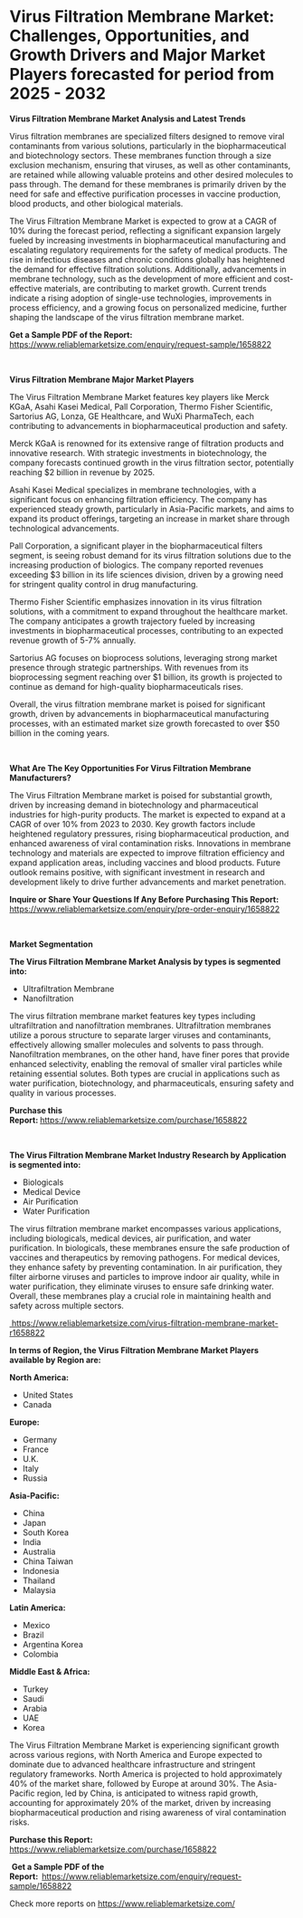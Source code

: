 <p><h1>Virus Filtration Membrane Market: Challenges, Opportunities, and Growth Drivers and Major Market Players forecasted for period from 2025 - 2032</h1></p><p><strong>Virus Filtration Membrane Market Analysis and Latest Trends</strong></p>
<p><p>Virus filtration membranes are specialized filters designed to remove viral contaminants from various solutions, particularly in the biopharmaceutical and biotechnology sectors. These membranes function through a size exclusion mechanism, ensuring that viruses, as well as other contaminants, are retained while allowing valuable proteins and other desired molecules to pass through. The demand for these membranes is primarily driven by the need for safe and effective purification processes in vaccine production, blood products, and other biological materials.</p><p>The Virus Filtration Membrane Market is expected to grow at a CAGR of 10% during the forecast period, reflecting a significant expansion largely fueled by increasing investments in biopharmaceutical manufacturing and escalating regulatory requirements for the safety of medical products. The rise in infectious diseases and chronic conditions globally has heightened the demand for effective filtration solutions. Additionally, advancements in membrane technology, such as the development of more efficient and cost-effective materials, are contributing to market growth. Current trends indicate a rising adoption of single-use technologies, improvements in process efficiency, and a growing focus on personalized medicine, further shaping the landscape of the virus filtration membrane market.</p></p>
<p><strong>Get a Sample PDF of the Report:&nbsp;</strong> <a href="https://www.reliablemarketsize.com/enquiry/request-sample/1658822?utm_campaign=3123&utm_medium=2&utm_source=Github&utm_content=ia&utm_term=23032025&utm_id=virus-filtration-membrane">https://www.reliablemarketsize.com/enquiry/request-sample/1658822</a></p>
<p>&nbsp;</p>
<p><strong>Virus Filtration Membrane Major Market Players</strong></p>
<p><p>The Virus Filtration Membrane Market features key players like Merck KGaA, Asahi Kasei Medical, Pall Corporation, Thermo Fisher Scientific, Sartorius AG, Lonza, GE Healthcare, and WuXi PharmaTech, each contributing to advancements in biopharmaceutical production and safety.</p><p>Merck KGaA is renowned for its extensive range of filtration products and innovative research. With strategic investments in biotechnology, the company forecasts continued growth in the virus filtration sector, potentially reaching $2 billion in revenue by 2025.</p><p>Asahi Kasei Medical specializes in membrane technologies, with a significant focus on enhancing filtration efficiency. The company has experienced steady growth, particularly in Asia-Pacific markets, and aims to expand its product offerings, targeting an increase in market share through technological advancements.</p><p>Pall Corporation, a significant player in the biopharmaceutical filters segment, is seeing robust demand for its virus filtration solutions due to the increasing production of biologics. The company reported revenues exceeding $3 billion in its life sciences division, driven by a growing need for stringent quality control in drug manufacturing.</p><p>Thermo Fisher Scientific emphasizes innovation in its virus filtration solutions, with a commitment to expand throughout the healthcare market. The company anticipates a growth trajectory fueled by increasing investments in biopharmaceutical processes, contributing to an expected revenue growth of 5-7% annually.</p><p>Sartorius AG focuses on bioprocess solutions, leveraging strong market presence through strategic partnerships. With revenues from its bioprocessing segment reaching over $1 billion, its growth is projected to continue as demand for high-quality biopharmaceuticals rises.</p><p>Overall, the virus filtration membrane market is poised for significant growth, driven by advancements in biopharmaceutical manufacturing processes, with an estimated market size growth forecasted to over $50 billion in the coming years.</p></p>
<p>&nbsp;</p>
<p><strong>What Are The Key Opportunities For Virus Filtration Membrane Manufacturers?</strong></p>
<p><p>The Virus Filtration Membrane market is poised for substantial growth, driven by increasing demand in biotechnology and pharmaceutical industries for high-purity products. The market is expected to expand at a CAGR of over 10% from 2023 to 2030. Key growth factors include heightened regulatory pressures, rising biopharmaceutical production, and enhanced awareness of viral contamination risks. Innovations in membrane technology and materials are expected to improve filtration efficiency and expand application areas, including vaccines and blood products. Future outlook remains positive, with significant investment in research and development likely to drive further advancements and market penetration.</p></p>
<p><strong>Inquire or Share Your Questions If Any Before Purchasing This Report:</strong> <a href="https://www.reliablemarketsize.com/enquiry/pre-order-enquiry/1658822?utm_campaign=3123&utm_medium=2&utm_source=Github&utm_content=ia&utm_term=23032025&utm_id=virus-filtration-membrane">https://www.reliablemarketsize.com/enquiry/pre-order-enquiry/1658822</a></p>
<p>&nbsp;</p>
<p><strong>Market Segmentation</strong></p>
<p><strong>The Virus Filtration Membrane Market Analysis by types is segmented into:</strong></p>
<p><ul><li>Ultrafiltration Membrane</li><li>Nanofiltration</li></ul></p>
<p><p>The virus filtration membrane market features key types including ultrafiltration and nanofiltration membranes. Ultrafiltration membranes utilize a porous structure to separate larger viruses and contaminants, effectively allowing smaller molecules and solvents to pass through. Nanofiltration membranes, on the other hand, have finer pores that provide enhanced selectivity, enabling the removal of smaller viral particles while retaining essential solutes. Both types are crucial in applications such as water purification, biotechnology, and pharmaceuticals, ensuring safety and quality in various processes.</p></p>
<p><strong>Purchase this Report:&nbsp;</strong><a href="https://www.reliablemarketsize.com/purchase/1658822?utm_campaign=3123&utm_medium=2&utm_source=Github&utm_content=ia&utm_term=23032025&utm_id=virus-filtration-membrane">https://www.reliablemarketsize.com/purchase/1658822</a></p>
<p>&nbsp;</p>
<p><strong>The Virus Filtration Membrane Market Industry Research by Application is segmented into:</strong></p>
<p><ul><li>Biologicals</li><li>Medical Device</li><li>Air Purification</li><li>Water Purification</li></ul></p>
<p><p>The virus filtration membrane market encompasses various applications, including biologicals, medical devices, air purification, and water purification. In biologicals, these membranes ensure the safe production of vaccines and therapeutics by removing pathogens. For medical devices, they enhance safety by preventing contamination. In air purification, they filter airborne viruses and particles to improve indoor air quality, while in water purification, they eliminate viruses to ensure safe drinking water. Overall, these membranes play a crucial role in maintaining health and safety across multiple sectors.</p></p>
<p><a href="https://www.reliablemarketsize.com/virus-filtration-membrane-market-r1658822?utm_campaign=3123&utm_medium=2&utm_source=Github&utm_content=ia&utm_term=23032025&utm_id=virus-filtration-membrane">&nbsp;https://www.reliablemarketsize.com/virus-filtration-membrane-market-r1658822</a></p>
<p><strong>In terms of Region, the Virus Filtration Membrane Market Players available by Region are:</strong></p>
<p>
    <p> <strong> North America: </strong>
        <ul>
            <li>United States</li>
            <li>Canada</li>
        </ul>
        </p> 
    <p> <strong> Europe: </strong>
        <ul>
            <li>Germany</li>
            <li>France</li>
            <li>U.K.</li>
            <li>Italy</li>
            <li>Russia</li>
        </ul>
        </p> 
    <p> <strong> Asia-Pacific: </strong>
        <ul>
            <li>China</li>
            <li>Japan</li>
            <li>South Korea</li>
            <li>India</li>
            <li>Australia</li>
            <li>China Taiwan</li>
            <li>Indonesia</li>
            <li>Thailand</li>
            <li>Malaysia</li>
        </ul>
        </p> 
    <p> <strong> Latin America: </strong>
        <ul>
            <li>Mexico</li>
            <li>Brazil</li>
            <li>Argentina Korea</li>
            <li>Colombia</li>
        </ul>
        </p> 
    <p> <strong> Middle East & Africa: </strong>
        <ul>
            <li>Turkey</li>
            <li>Saudi</li>
            <li>Arabia</li>
            <li>UAE</li>
            <li>Korea</li>
        </ul>
    </p>
    </p>
<p><p>The Virus Filtration Membrane Market is experiencing significant growth across various regions, with North America and Europe expected to dominate due to advanced healthcare infrastructure and stringent regulatory frameworks. North America is projected to hold approximately 40% of the market share, followed by Europe at around 30%. The Asia-Pacific region, led by China, is anticipated to witness rapid growth, accounting for approximately 20% of the market, driven by increasing biopharmaceutical production and rising awareness of viral contamination risks.</p></p>
<p><strong>Purchase this Report: </strong><a href="https://www.reliablemarketsize.com/purchase/1658822?utm_campaign=3123&utm_medium=2&utm_source=Github&utm_content=ia&utm_term=23032025&utm_id=virus-filtration-membrane">https://www.reliablemarketsize.com/purchase/1658822</a></p>
<p>&nbsp;<strong>Get a Sample PDF of the Report:&nbsp;&nbsp;</strong><a href="https://www.reliablemarketsize.com/enquiry/request-sample/1658822?utm_campaign=3123&utm_medium=2&utm_source=Github&utm_content=ia&utm_term=23032025&utm_id=virus-filtration-membrane">https://www.reliablemarketsize.com/enquiry/request-sample/1658822</a></p>
<p><strong></strong></p>
<p>Check more reports on <a href="https://www.reliablemarketsize.com/?utm_campaign=3123&utm_medium=2&utm_source=Github&utm_content=ia&utm_term=23032025&utm_id=virus-filtration-membrane">https://www.reliablemarketsize.com/</a></p>